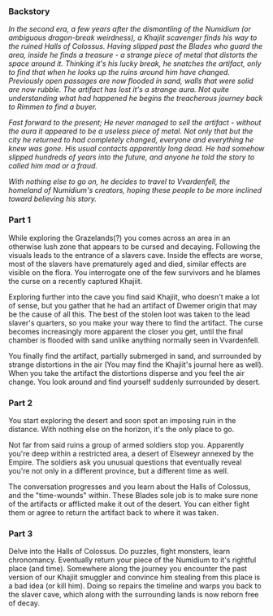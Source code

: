 

### Backstory

*In the second era, a few years after the dismantling of the Numidium (or ambiguous dragon-break weirdness), a Khajiit scavenger finds his way to the ruined Halls of Colossus. Having slipped past the Blades who guard the area, inside he finds a treasure - a strange piece of metal that distorts the space around it. Thinking it's his lucky break, he snatches the artifact, only to find that when he looks up the ruins around him have changed. Previously open passages are now flooded in sand, walls that were solid are now rubble. The artifact has lost it's a strange aura. Not quite understanding what had happened he begins the treacherous journey back to Rimmen to find a buyer.*

*Fast forward to the present; He never managed to sell the artifact - without the aura it appeared to be a useless piece of metal. Not only that but the city he returned to had completely changed, everyone and everything he knew was gone. His usual contacts apparently long dead. He had somehow slipped hundreds of years into the future, and anyone he told the story to called him mad or a fraud.*

*With nothing else to go on, he decides to travel to Vvardenfell, the homeland of Numidium's creators, hoping these people to be more inclined toward believing his story.*

### Part 1

While exploring the Grazelands(?) you comes across an area in an otherwise lush zone that appears to be cursed and decaying. Following the visuals leads to the entrance of a slavers cave. Inside the effects are worse, most of the slavers have prematurely aged and died, similar effects are visible on the flora. You interrogate one of the few survivors and he blames the curse on a recently captured Khajiit.

Exploring further into the cave you find said Khajiit, who doesn't make a lot of sense, but you gather that he had an artifact of Dwemer origin that may be the cause of all this. The best of the stolen loot was taken to the lead slaver's quarters, so you make your way there to find the artifact. The curse becomes increasingly more apparent the closer you get, until the final chamber is flooded with sand unlike anything normally seen in Vvardenfell. 

You finally find the artifact, partially submerged in sand, and surrounded by strange distortions in the air (You may find the Khajiit's journal here as well). When you take the artifact the distortions disperse and you feel the air change. You look around and find yourself suddenly surrounded by desert.

### Part 2

You start exploring the desert and soon spot an imposing ruin in the distance.  With nothing else on the horizon, it's the only place to go. 

Not far from said ruins a group of armed soldiers stop you. Apparently you're deep within a restricted area, a desert of Elseweyr annexed by the Empire. The soldiers ask you unusual questions that eventually reveal you're not only in a different province, but a different time as well. 

The conversation progresses and you learn about the Halls of Colossus, and the "time-wounds" within. These Blades sole job is to make sure none of the artifacts or afflicted make it out of the desert. You can either fight them or agree to return the artifact back to where it was taken.

### Part 3

Delve into the Halls of Colossus. Do puzzles, fight monsters, learn chronomancy. Eventually return your piece of the Numidium to it's rightful place (and time). Somewhere along the journey you encounter the past version of our Khajiit smuggler and convince him stealing from this place is a bad idea (or kill him). Doing so repairs the timeline and warps you back to the slaver cave, which along with the surrounding lands is now reborn free of decay.
